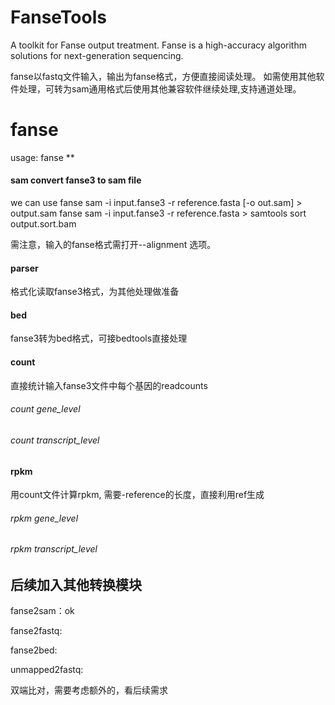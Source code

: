 # FanseTools
A toolkit for Fanse output treatment. Fanse is a high-accuracy algorithm solutions for next-generation sequencing. 

fanse以fastq文件输入，输出为fanse格式，方便直接阅读处理。
如需使用其他软件处理，可转为sam通用格式后使用其他兼容软件继续处理,支持通道处理。

# fanse
usage: fanse **
 #### sam  convert fanse3 to sam file
 we can use 
 fanse sam -i input.fanse3 -r reference.fasta [-o out.sam] > output.sam
 fanse sam -i input.fanse3 -r reference.fasta  > samtools sort output.sort.bam

需注意，输入的fanse格式需打开--alignment 选项。

#### parser  
格式化读取fanse3格式，为其他处理做准备

#### bed 
fanse3转为bed格式，可接bedtools直接处理

#### count  
直接统计输入fanse3文件中每个基因的readcounts
 ###### count gene_level
 ###### count transcript_level

#### rpkm 
用count文件计算rpkm, 需要-reference的长度，直接利用ref生成
 ###### rpkm gene_level
 ###### rpkm transcript_level


## 后续加入其他转换模块
fanse2sam：ok

fanse2fastq:

fanse2bed:

unmapped2fastq:

双端比对，需要考虑额外的，看后续需求

